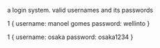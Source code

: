 a login system.
valid usernames and its passwords

1 {
  username: manoel gomes
  password: wellinto
}

1 {
  username: osaka
  password: osaka1234
}
